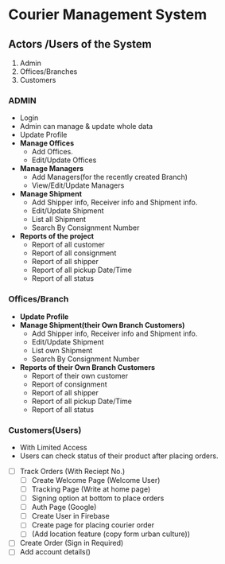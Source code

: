# Courier Management System

## Actors /Users of the System

1. Admin
2. Offices/Branches
3. Customers

### ADMIN

- Login
- Admin can manage & update whole data
- Update Profile
- **Manage Offices**
  - Add Offices.
  - Edit/Update Offices
- **Manage Managers**
  - Add Managers(for the recently created Branch)
  - View/Edit/Update Managers
- **Manage Shipment**
  - Add Shipper info, Receiver info and Shipment info.
  - Edit/Update Shipment
  - List all Shipment
  - Search By Consignment Number
- **Reports of the project**
  - Report of all customer
  - Report of all consignment
  - Report of all shipper
  - Report of all pickup Date/Time
  - Report of all status

### Offices/Branch

- **Update Profile**
- **Manage Shipment(their Own Branch Customers)**
  - Add Shipper info, Receiver info and Shipment info.
  - Edit/Update Shipment
  - List own Shipment
  - Search By Consignment Number
- **Reports of their Own Branch Customers**
  - Report of their own customer
  - Report of consignment
  - Report of all shipper
  - Report of all pickup Date/Time
  - Report of all status

### Customers(Users)

- With Limited Access
- Users can check status of their product after placing orders.
- [ ] Track Orders (With Reciept No.)
  - [ ] Create Welcome Page (Welcome User)
  - [ ] Tracking Page (Write at home page)
  - [ ] Signing option at bottom to place orders
  - [ ] Auth Page (Google)
  - [ ] Create User in Firebase
  - [ ] Create page for placing courier order
  - [ ] (Add location feature (copy form urban culture))
- [ ] Create Order (Sign in Required)
- [ ] Add account details()
